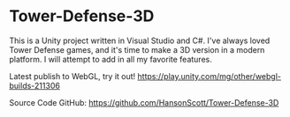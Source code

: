 # Tower-Defense-3D

This is a Unity project written in Visual Studio and C#.  I've always loved Tower Defense games, and it's time to make a 3D version in a modern platform.  I will attempt to add in all my favorite features.


Latest publish to WebGL, try it out!
https://play.unity.com/mg/other/webgl-builds-211306

Source Code GitHub:
https://github.com/HansonScott/Tower-Defense-3D
